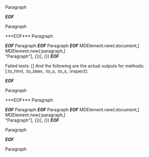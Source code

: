 Paragraph

***EOF***
<p>Paragraph</p
  >
***EOF***
Paragraph


***EOF***
Paragraph
***EOF***
Paragraph
***EOF***
MDElement.new(:document,[	
	MDElement.new(:paragraph,[	
		"Paragraph"],
		{})],
	{})
***EOF***

Failed tests:   [] 
And the following are the actual outputs for methods:
   [:to_html, :to_latex, :to_s, :to_s, :inspect]:


***EOF***
<p>Paragraph</p
  >
***EOF***
Paragraph


***EOF***
Paragraph
***EOF***
Paragraph
***EOF***
MDElement.new(:document,[	
	MDElement.new(:paragraph,[	
		"Paragraph"],
		{})],
	{})
***EOF***
<p>Paragraph</p>

***EOF***
<p>Paragraph</p
  >